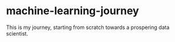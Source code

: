 # machine-learning-journey
This is my journey, starting from scratch towards a prospering data scientist.
